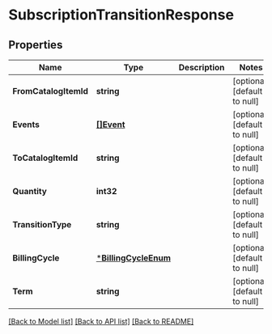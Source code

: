 # SubscriptionTransitionResponse

## Properties
Name | Type | Description | Notes
------------ | ------------- | ------------- | -------------
**FromCatalogItemId** | **string** |  | [optional] [default to null]
**Events** | [**[]Event**](Event.md) |  | [optional] [default to null]
**ToCatalogItemId** | **string** |  | [optional] [default to null]
**Quantity** | **int32** |  | [optional] [default to null]
**TransitionType** | **string** |  | [optional] [default to null]
**BillingCycle** | [***BillingCycleEnum**](BillingCycleEnum.md) |  | [optional] [default to null]
**Term** | **string** |  | [optional] [default to null]

[[Back to Model list]](../README.md#documentation-for-models) [[Back to API list]](../README.md#documentation-for-api-endpoints) [[Back to README]](../README.md)

